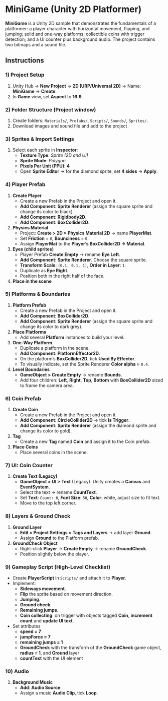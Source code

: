 # MiniGame (Unity 2D Platformer)
**MiniGame** is a Unity 2D sample that demonstrates the fundamentals of a platformer: a player character with horizontal movement, flipping, and jumping; solid and one-way platforms; collectible coins with trigger detection; and a UI counter plus background audio. The project contains two bitmaps and a sound file.

## Instructions

### 1) Project Setup
1. Unity Hub → **New Project** → **2D (URP/Universal 2D)** → Name: **MiniGame** → **Create**.  
2. In **Game** view, set **Aspect** to **16:9**.

### 2) Folder Structure (Project window)
1. Create folders: `Materials/`, `Prefabs/`, `Scripts/`, `Sounds/`, `Sprites/`.
2. Download images and sound file and add to the project

### 3) Sprites & Import Settings
1. Select each sprite in **Inspector**:
   - **Texture Type**: *Sprite (2D and UI)*
   - **Sprite Mode**: *Polygon*
   - **Pixels Per Unit (PPU)**: **4**
   - Open **Sprite Editor** → for the diamond sprite, set **4 sides** → **Apply**.

### 4) Player Prefab
1. **Create Player**
   - Create a new Prefab in the Project and open it.
   - **Add Component**: **Sprite Renderer** (assign the square sprite and change its color to black).
   - **Add Component**: **Rigidbody2D**.
   - **Add Component**: **BoxCollider2D**.
2. **Physics Material**
   - Project: **Create > 2D > Physics Material 2D** → name **PlayerMat**.
   - Set **Friction** = `0`, **Bounciness** = `0`.
   - Assign **PlayerMat** to the **Player’s BoxCollider2D → Material**.
3. **Eyes (child sprites)**
   - Player Prefab **Create Empty** → rename **Eye Left**.
   - **Add Component**: **Sprite Renderer**. Choose the square sprite.
   - **Transform Scale**: `(0.1, 0.1, 1)`, **Order in Layer**: `1`.
   - Duplicate as **Eye Right**.
   - Position both in the right half of the face.
4. **Place in the scene**

### 5) Platforms & Boundaries
1. **Platform Prefab**
   - Create a new Prefab in the Project and open it.
   - **Add Component**: **BoxCollider2D**.
   - **Add Component**: **Sprite Renderer** (assign the square sprite and change its color to dark grey).
2. **Place Platforms**
   - Add several **Platform** instances to build your level.
3. **One-Way Platform**
   - Duplicate a platform in the scene.
   - **Add Component**: **PlatformEffector2D**.
   - On the platform’s **BoxCollider2D**, tick **Used By Effector**.
   - To visually indicate, set the Sprite Renderer **Color alpha** ≈ `0.4`.
4. **Level Boundaries**
   - **GameObject > Create Empty** → rename **Bounds**.
   - Add four children: **Left**, **Right**, **Top**, **Bottom** with **BoxCollider2D** sized to frame the camera area.

### 6) Coin Prefab
1. **Create Coin**
   - Create a new Prefab in the Project and open it.
   - **Add Component**: **CircleCollider2D** → tick **Is Trigger**.
   - **Add Component**: **Sprite Renderer** (assign the diamond sprite and change its color to gold).
2. **Tag**
   - Create a new **Tag** named **Coin** and assign it to the Coin prefab.
3. **Place Coins**
   - Place several coins in the scene.

### 7) UI: Coin Counter
1. **Create Text (Legacy)**
   - **GameObject > UI > Text** (Legacy). Unity creates a **Canvas** and **EventSystem**.
   - Select the text → rename **CountText**.
   - Set **Text**: `Count: 0`, **Font Size**: `50`, **Color**: white, adjust size to fit text.
   - Move to the top left corner.

### 8) Layers & Ground Check
1. **Ground Layer**
   - **Edit > Project Settings > Tags and Layers** → add layer **Ground**.
   - Assign **Ground** to the Platform prefab.
2. **GroundCheck Object**
   - Right-click **Player** → **Create Empty** → rename **GroundCheck**.
   - Position slightly below the player.

### 9) Gameplay Script (High-Level Checklist)
- Create **PlayerScript** in `Scripts/` and attach it to **Player**.
- Implement:
  - **Sideways movement**.
  - **Flip** the sprite based on movement direction.
  - **Jumping**.
  - **Ground check**.
  - **Remaining jumps**.
  - **Coin collecting**: on trigger with objects tagged **Coin**, **increment count** and **update UI text**.
- Set attributes
  - **speed = 7**
  - **jumpForce = 7**
  - **remaining jumps = 1**
  - **GroundCheck** with the transform of the **GroundCheck** game object, **radius = 1**, and **Ground** layer
  - **countText** with the UI element

### 10) Audio
1. **Background Music**
   - **Add**: **Audio Source**.
   - Assign a music **Audio Clip**, tick **Loop**.

